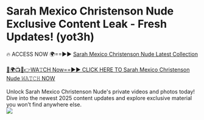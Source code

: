 # Sarah Mexico Christenson Nude Exclusive Content Leak - Fresh Updates! (yot3h)

🔥 ACCESS NOW 🌍==►► <a href="https://tinyurl.com/yc657z5k" rel="nofollow">Sarah Mexico Christenson Nude Latest Collection</a>
<br><br>
[🔴🌍📺📱👉WA𝚃CH Now==►► CLICK HERE TO Sarah Mexico Christenson Nude 𝚆𝙰𝚃𝙲𝙷 NOW](https://tinyurl.com/yc657z5k)
<br><br>
Unlock Sarah Mexico Christenson Nude's private videos and photos today! Dive into the newest 2025 content updates and explore exclusive material you won’t find anywhere else.
<br>
<a href="https://tinyurl.com/yc657z5k" rel="nofollow" data-target="animated-image.originalLink"><img src="https://camo.githubusercontent.com/8a4f000d20f83aca3bf7ec5f350d767afa0574a8a352519fd8cfa583a6f93a33/68747470733a2f2f692e696d6775722e636f6d2f644a486b345a712e676966" data-canonical-src="https://i.imgur.com/dJHk4Zq.gif" style="max-width: 100%; display: inline-block;" data-target="animated-image.originalImage"></a>
<br>
